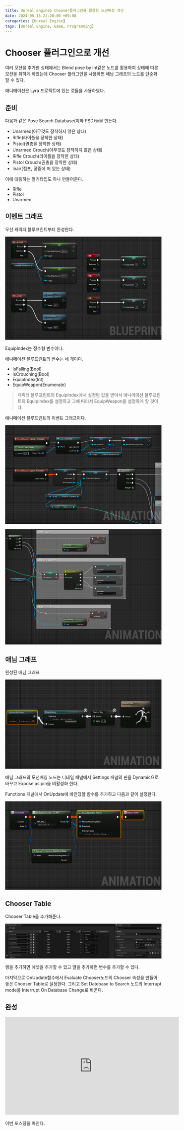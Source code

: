 ```yaml
---
title: Unreal Engine5 Chooser플러그인을 활용한 모션매칭 개선
date: 2024-05-15 22:20:00 +09:00
categories: [Unreal Engine]
tags: [Unreal Engine, Game, Programming]
---
```


# Chooser 플러그인으로 개선
여러 모션을 추가한 상태에서는 Blend pose by int같은 노드를 활용하여
상태에 따른 모션을 취하게 하였는데 Chooser 플러그인을 사용하면
애님 그래프의 노드를 단순화 할 수 있다.

애니메이션은 Lyra 프로젝트에 있는 것들을 사용하였다.


## 준비

다음과 같은 Pose Search Database(이하 PSD)들을 만든다.

- Unarmed(아무것도 장착하지 않은 상태)
- Rifle(라이플을 장착한 상태)
- Pistol(권총을 장착한 상태)
- Unarmed Crouch(아무것도 장착하지 않은 상태)
- Rifle Crouch(라이플을 장착한 상태)
- Pistol Crouch(권총을 장착한 상태)
- Inair(점프, 공중에 떠 있는 상태)

이에 대응하는 열거타입도 하나 만들어준다.

- Rifle
- Pistol
- Unarmed

## 이벤트 그래프

우선 캐릭터 블루프린트부터 완성한다.  

![CharacterBP](assets/UE5TPS/MotionMatching/mm-1-3.png)  

EquipIndex는 정수형 변수이다.

애니메이션 블루프린트의 변수는 네 개이다.

- IsFalling(Bool)
- IsCrouching(Bool)
- EquipIndex(Int)
- EquipWeapon(Enumerate)

> 캐릭터 블루프린트의 EquipIndex에서 설정된 값을 받아서
애니메이션 블루프린트의 EquipIndex를 설정하고 그에 따라서
EquipWeapon을 설정하게 할 것이다.

애니메이션 블루프린트의 이벤트 그래프이다.  

![AnimBP_Event1](assets/UE5TPS/MotionMatching/mm-1-4.png)  

![AnimBP_Event2](assets/UE5TPS/MotionMatching/mm-1-5.png)


## 애님 그래프 

완성된 애님 그래프  

![AnimGraph](assets/UE5TPS/MotionMatching/mm-1-0.png)  

애님 그래프의 모션매칭 노드는 디테일 패널에서 Settings 패널의
핀을 Dynamic으로 바꾸고 Expose as pin을 비활성화 한다.

Functions 패널에서 OnUpdate에 바인딩할 함수를 추가하고
다음과 같이 설정한다.


![OnUpdate](assets/UE5TPS/MotionMatching/mm-1-1.png)  


## Chooser Table
Chooser Table을 추가해준다.

![ChooserTable](assets/UE5TPS/MotionMatching/mm-1-6.png)  

행을 추가하면 에셋을 추가할 수 있고 열을 추가하면 변수를 추가할 수 있다.  

마지막으로 OnUpdate함수에서 Evaluate Chooser노드의
Chooser 속성을 만들어 놓은 Chooser Table로 설정한다.
그리고 Set Datebase to Search 노드의 Interrupt mode를
Interrupt On Database Change로 바꾼다.


## 완성


<iframe width="560" height="315" src="https://www.youtube.com/embed/9jLWWQvuqIQ?si=PXBAVwauXYkOY7RJ" title="YouTube video player" frameborder="0" allow="accelerometer; autoplay; clipboard-write; encrypted-media; gyroscope; picture-in-picture; web-share" referrerpolicy="strict-origin-when-cross-origin" allowfullscreen></iframe>  


이번 포스팅을 마친다.

